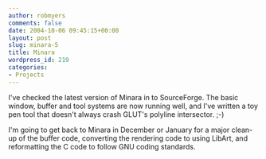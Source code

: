 ```yaml
---
author: robmyers
comments: false
date: 2004-10-06 09:45:15+00:00
layout: post
slug: minara-5
title: Minara
wordpress_id: 219
categories:
- Projects
---
```


I've checked the latest version of Minara in to SourceForge. The basic window, buffer and tool systems are now running well, and I've written a toy pen tool that doesn't always crash GLUT's polyline intersector. ;-)  
  
I'm going to get back to Minara in December or January for a major clean-up of the buffer code, converting the rendering code to using LibArt, and reformatting the C code to follow GNU coding standards.

  


